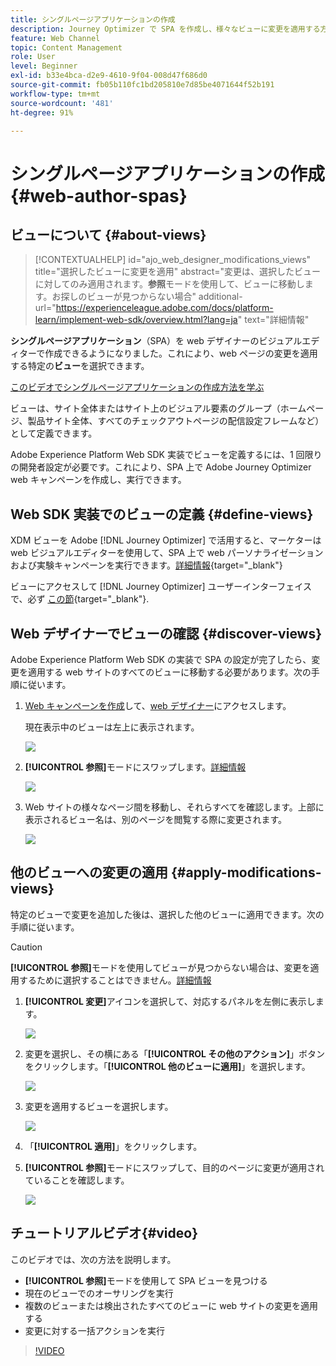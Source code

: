 ```yaml
---
title: シングルページアプリケーションの作成
description: Journey Optimizer で SPA を作成し、様々なビューに変更を適用する方法を学ぶ
feature: Web Channel
topic: Content Management
role: User
level: Beginner
exl-id: b33e4bca-d2e9-4610-9f04-008d47f686d0
source-git-commit: fb05b110fc1bd205810e7d85be4071644f52b191
workflow-type: tm+mt
source-wordcount: '481'
ht-degree: 91%

---
```


# シングルページアプリケーションの作成 {#web-author-spas}

## ビューについて {#about-views}

>[!CONTEXTUALHELP]
>id="ajo_web_designer_modifications_views"
>title="選択したビューに変更を適用"
>abstract="変更は、選択したビューに対してのみ適用されます。**参照**&#x200B;モードを使用して、ビューに移動します。お探しのビューが見つからない場合"
>additional-url="https://experienceleague.adobe.com/docs/platform-learn/implement-web-sdk/overview.html?lang=ja" text="詳細情報"

**シングルページアプリケーション**（SPA）を web デザイナーのビジュアルエディターで作成できるようになりました。これにより、web ページの変更を適用する特定の&#x200B;**ビュー**&#x200B;を選択できます。

[このビデオでシングルページアプリケーションの作成方法を学ぶ](#video)

ビューは、サイト全体またはサイト上のビジュアル要素のグループ（ホームページ、製品サイト全体、すべてのチェックアウトページの配信設定フレームなど）として定義できます。

Adobe Experience Platform Web SDK 実装でビューを定義するには、1 回限りの開発者設定が必要です。これにより、SPA 上で Adobe Journey Optimizer web キャンペーンを作成し、実行できます。

## Web SDK 実装でのビューの定義 {#define-views}

XDM ビューを Adobe [!DNL Journey Optimizer] で活用すると、マーケターは web ビジュアルエディターを使用して、SPA 上で web パーソナライゼーションおよび実験キャンペーンを実行できます。[詳細情報](https://experienceleague.adobe.com/docs/experience-platform/edge/personalization/ajo/web-spa-implementation.html){target="_blank"}

ビューにアクセスして [!DNL Journey Optimizer] ユーザーインターフェイスで、必ず [この節](https://experienceleague.adobe.com/docs/experience-platform/edge/personalization/ajo/web-spa-implementation.html#implement-xdm-views){target="_blank"}.

## Web デザイナーでビューの確認 {#discover-views}

Adobe Experience Platform Web SDK の実装で SPA の設定が完了したら、変更を適用する web サイトのすべてのビューに移動する必要があります。次の手順に従います。

1. [Web キャンペーンを作成](create-web.md)して、[web デザイナー](edit-web-content.md)にアクセスします。

   現在表示中のビューは左上に表示されます。

   ![](assets/web-designer-view-home.png)

1. **[!UICONTROL 参照]**&#x200B;モードにスワップします。[詳細情報](../web/edit-web-content.md#browse-mode)

   ![](assets/web-designer-view-browse.png)

1. Web サイトの様々なページ間を移動し、それらすべてを確認します。上部に表示されるビュー名は、別のページを閲覧する際に変更されます。

   ![](assets/web-designer-other-view.png)

## 他のビューへの変更の適用 {#apply-modifications-views}

特定のビューで変更を追加した後は、選択した他のビューに適用できます。次の手順に従います。

>[!CAUTION]
>
>**[!UICONTROL 参照]**&#x200B;モードを使用してビューが見つからない場合は、変更を適用するために選択することはできません。[詳細情報](#discover-views)

1. **[!UICONTROL 変更]**&#x200B;アイコンを選択して、対応するパネルを左側に表示します。

   ![](assets/web-designer-view-modifications-pane.png)

1. 変更を選択し、その横にある「**[!UICONTROL その他のアクション]**」ボタンをクリックします。「**[!UICONTROL 他のビューに適用]**」を選択します。

   ![](assets/web-designer-modifications-more-actions.png)

1. 変更を適用するビューを選択します。

   ![](assets/web-designer-modifications-apply-to.png)

1. 「**[!UICONTROL 適用]**」をクリックします。

1. **[!UICONTROL 参照]**&#x200B;モードにスワップして、目的のページに変更が適用されていることを確認します。

   ![](assets/web-designer-modifications-applied-view.png)

## チュートリアルビデオ{#video}

このビデオでは、次の方法を説明します。

* **[!UICONTROL 参照]**&#x200B;モードを使用して SPA ビューを見つける
* 現在のビューでのオーサリングを実行
* 複数のビューまたは検出されたすべてのビューに web サイトの変更を適用する
* 変更に対する一括アクションを実行

>[!VIDEO](https://video.tv.adobe.com/v/3424536/?quality=12&learn=on)
